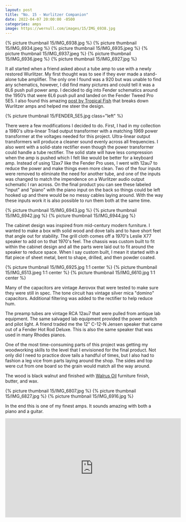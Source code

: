 ```yaml
---
layout: post
title: "No. 15 - Wurlitzer Companion"
date: 2022-04-07 20:00:00 -0500
categories: amps
image: https://wernull.com/images/15/IMG_6938.jpg
---
```


{% picture thumbnail 15/IMG_6938.jpg %}
{% picture thumbnail 15/IMG_6934.jpeg %}
{% picture thumbnail 15/IMG_6935.jpeg %}
{% picture thumbnail 15/IMG_6937.jpeg %}
{% picture thumbnail 15/IMG_6936.jpeg %}
{% picture thumbnail 15/IMG_6927.jpg %}

It all started when a friend asked about a tube amp to use with a newly restored Wurlitzer. My first thought was to see if they ever made a stand-alone tube amplifier. The only one I found was a 920 but was unable to find any schematics, however, I did find many pictures and could tell it was a 6L6 push pull power amp. I decided to dig into Fender schematics around the 1950’s that were 6L6 push pull and landed on the Fender Tweed Pro 5E5. I also found this amazing [post by Tropical Fish](https://www.tropicalfishvintage.com/blog/2019/6/26/how-is-a-wurlitzer-tube-amp-different-from-a-guitar-amp) that breaks down Wurlitzer amps and helped me steer the design.

{% picture thumbnail 15/FENDER_5E5.jpg class="left" %}

There were a few modifications I decided to do. First, I had in my collection a 1980's ultra-linear Triad output transformer with a matching 1969 power transformer at the voltages needed for this project. Ultra-linear output transformers will produce a cleaner sound evenly across all frequencies. I also went with a solid-state rectifier even though the power transformer could handle a tube rectifier. The solid state will have less compression when the amp is pushed which I felt like would be better for a keyboard amp. Instead of using 12ax7 like the Fender Pro uses, I went with 12au7 to reduce the power and make things even more clean. Two of the four inputs were removed to eliminate the need for another tube, and one of the inputs was changed to match the impendence on a Wurlitzer audio output schematic I ran across. On the final product you can see these labeled "input" and "piano" with the piano input on the back so things could be left hooked up and there would be no messy cables laying around. With the way these inputs work it is also possible to run them both at the same time.

{% picture thumbnail 15/IMG_6943.jpg %}
{% picture thumbnail 15/IMG_6942.jpg %}
{% picture thumbnail 15/IMG_6944.jpg %}

The cabinet design was inspired from mid-century modern furniture. I wanted to make a box with solid wood and dove tails and to have short feet that angle out for stability. The grill cloth comes off a 1970's Leslie X77 speaker to add on to that 1970's feel. The chassis was custom built to fit within the cabinet design and all the parts were laid out to fit around the speaker to reduce space. When I say custom built, I mean it started with a flat piece of sheet metal, bent to shape, drilled, and then powder coated. 

{% picture thumbnail 15/IMG_6925.jpg 1:1 center %}
{% picture thumbnail 15/IMG_6513.jpeg 1:1 center %}
{% picture thumbnail 15/IMG_6610.jpg 1:1 center %}

Many of the capacitors are vintage Aerovox that were tested to make sure they were still in spec. The tone circuit has vintage silver mica "domino" capacitors. Additional filtering was added to the rectifier to help reduce hum.

The preamp tubes are vintage RCA 12au7 that were pulled from antique lab equipment. The same salvaged lab equipment provided the power switch and pilot light. A friend traded me the 12" C-12-N Jensen speaker that came out of a Fender Hot Rod Deluxe. This is also the same speaker that was used in many Rhodes pianos. 

One of the most time-consuming parts of this project was getting my woodworking skills to the level that I envisioned for the final product. Not only did I need to practice dove tails a handful of times, but I also had to fashion a leg vice from parts laying around the shop. The sides and top were cut from one board so the grain would match all the way around. 

The wood is black walnut and finished with [Walrus Oil](https://walrusoil.com/) furniture finish, butter, and wax.

{% picture thumbnail 15/IMG_6807.jpg %}
{% picture thumbnail 15/IMG_6827.jpg %}
{% picture thumbnail 15/IMG_6916.jpg %}

In the end this is one of my finest amps. It sounds amazing with both a piano and a guitar.

<iframe width="560" height="315" src="https://www.youtube.com/embed/0C-NLNSYPG4" title="YouTube video player" frameborder="0" allow="accelerometer; autoplay; clipboard-write; encrypted-media; gyroscope; picture-in-picture" allowfullscreen></iframe>

